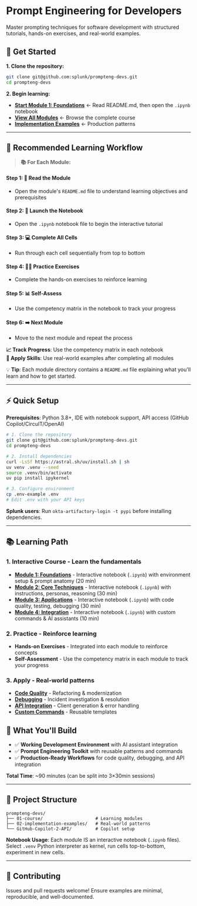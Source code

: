 # Prompt Engineering for Developers

Master prompting techniques for software development with structured tutorials, hands-on exercises, and real-world examples.

## 🚀 Get Started

**1. Clone the repository:**
```bash
git clone git@github.com:splunk/prompteng-devs.git
cd prompteng-devs
```

**2. Begin learning:**
- **[Start Module 1: Foundations](./01-course/module-01-foundations/)** ← Read README.md, then open the `.ipynb` notebook
- **[View All Modules](./01-course/)** ← Browse the complete course
- **[Implementation Examples](./02-implementation-examples/)** ← Production patterns

---

## 🎯 Recommended Learning Workflow

> **📚 For Each Module:**

#### **Step 1: 📖 Read the Module**
- Open the module's `README.md` file to understand learning objectives and prerequisites

#### **Step 2: 🚀 Launch the Notebook** 
- Open the `.ipynb` notebook file to begin the interactive tutorial

#### **Step 3: 💻 Complete All Cells**
- Run through each cell sequentially from top to bottom

#### **Step 4: 🏃‍♀️ Practice Exercises**
- Complete the hands-on exercises to reinforce learning

#### **Step 5: 📊 Self-Assess**
- Use the competency matrix in the notebook to track your progress

#### **Step 6: ➡️ Next Module**
- Move to the next module and repeat the process

**📈 Track Progress**: Use the competency matrix in each notebook  
**🚀 Apply Skills**: Use real-world examples after completing all modules

💡 **Tip**: Each module directory contains a `README.md` file explaining what you'll learn and how to get started.

---

## ⚡ Quick Setup

**Prerequisites**: Python 3.8+, IDE with notebook support, API access (GitHub Copilot/CircuIT/OpenAI)

```bash
# 1. Clone the repository
git clone git@github.com:splunk/prompteng-devs.git
cd prompteng-devs

# 2. Install dependencies
curl -LsSf https://astral.sh/uv/install.sh | sh
uv venv .venv --seed
source .venv/bin/activate
uv pip install ipykernel

# 3. Configure environment
cp .env-example .env
# Edit .env with your API keys
```

**Splunk users**: Run `okta-artifactory-login -t pypi` before installing dependencies.

---

## 📚 Learning Path

### 1. **Interactive Course** - Learn the fundamentals
- **[Module 1: Foundations](./01-course/module-01-foundations/)** - Interactive notebook (`.ipynb`) with environment setup & prompt anatomy (20 min)
- **[Module 2: Core Techniques](./01-course/module-02-fundamentals/)** - Interactive notebook (`.ipynb`) with instructions, personas, reasoning (30 min)  
- **[Module 3: Applications](./01-course/module-03-applications/)** - Interactive notebook (`.ipynb`) with code quality, testing, debugging (30 min)
- **[Module 4: Integration](./01-course/module-04-integration/)** - Interactive notebook (`.ipynb`) with custom commands & AI assistants (10 min)

### 2. **Practice** - Reinforce learning
- **Hands-on Exercises** - Integrated into each module to reinforce concepts
- **Self-Assessment** - Use the competency matrix in each module to track your progress

### 3. **Apply** - Real-world patterns
- **[Code Quality](./02-implementation-examples/code-quality/)** - Refactoring & modernization
- **[Debugging](./02-implementation-examples/debugging/)** - Incident investigation & resolution
- **[API Integration](./02-implementation-examples/api-integration/)** - Client generation & error handling
- **[Custom Commands](./02-implementation-examples/custom-commands/)** - Reusable templates


## 🎯 What You'll Build

- ✅ **Working Development Environment** with AI assistant integration
- ✅ **Prompt Engineering Toolkit** with reusable patterns and commands  
- ✅ **Production-Ready Workflows** for code quality, debugging, and API integration

**Total Time**: ~90 minutes (can be split into 3×30min sessions)

---

## 📁 Project Structure

```
prompteng-devs/
├── 01-course/                    # Learning modules
├── 02-implementation-examples/   # Real-world patterns
└── GitHub-Copilot-2-API/         # Copilot setup
```

**Notebook Usage**: Each module IS an interactive notebook (`.ipynb` files). Select `.venv` Python interpreter as kernel, run cells top-to-bottom, experiment in new cells.

---

## 🤝 Contributing

Issues and pull requests welcome! Ensure examples are minimal, reproducible, and well-documented.